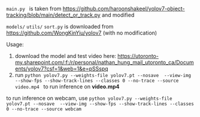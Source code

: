 `main.py ` is taken from https://github.com/haroonshakeel/yolov7-object-tracking/blob/main/detect_or_track.py and modified

`models/` `utils/` `sort.py` is downloaded from https://github.com/WongKinYiu/yolov7 (with no modification)

Usage:
1. download the model and test video here: https://utoronto-my.sharepoint.com/:f:/r/personal/nathan_hung_mail_utoronto_ca/Documents/yolov7?csf=1&web=1&e=pSSspq
2. run ```python yolov7.py --weights-file yolov7.pt --nosave  --view-img --show-fps --show-track-lines --classes 0 --no-trace --source video.mp4 ``` to run inference on __video.mp4__

to run inference on webcam, use ```python yolov7.py --weights-file yolov7.pt --nosave  --view-img --show-fps --show-track-lines --classes 0 --no-trace --source webcam```
